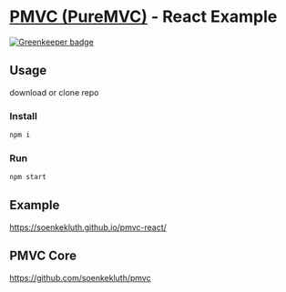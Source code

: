 # [PMVC (PureMVC)](https://github.com/soenkekluth/pmvc) - React Example

[![Greenkeeper badge](https://badges.greenkeeper.io/soenkekluth/pmvc-react.svg)](https://greenkeeper.io/)

## Usage
download or clone repo

### Install 
```bash
npm i
```
### Run 
```bash
npm start
```

## Example
https://soenkekluth.github.io/pmvc-react/

## PMVC Core
https://github.com/soenkekluth/pmvc
